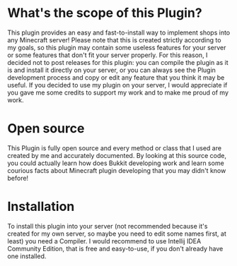 # What's the scope of this Plugin?
This plugin provides an easy and fast-to-install way to implement shops into any Minecraft server! Please note that this is created strictly according to my goals, so this plugin may contain some useless features for your server or some features that don't fit your server properly. For this reason, I decided not to post releases for this plugin: you can compile the plugin as it is and install it directly on your server, or you can always see the Plugin development process and copy or edit any feature that you think it may be useful. If you decided to use my plugin on your server, I would appreciate if you gave me some credits to support my work and to make me proud of my work.
# Open source
This Plugin is fully open source and every method or class that I used are created by me and accurately documented. By looking at this source code, you could actually learn how does Bukkit developing work and learn some courious facts about Minecraft plugin developing that you may didn't know before!
# Installation
To install this plugin into your server (not recommended because it's created for my own server, so maybe you need to edit some names first, at least) you need a Compiler. I would recommend to use Intellij IDEA Community Edition, that is free and easy-to-use, if you don't already have one installed.
